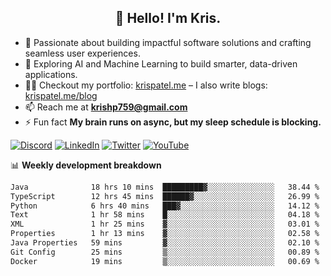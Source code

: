 <h2 align="center">👋 Hello! I'm Kris.</h2>

- 🚀 Passionate about building impactful software solutions and crafting seamless user experiences.<br>
- 🤖 Exploring AI and Machine Learning to build smarter, data-driven applications.<br>
- 👨‍💻 Checkout my portfolio: [krispatel.me](https://krispatel.me) – I also write blogs: [krispatel.me/blog](https://krispatel.me/blog)
- 📫 Reach me at **krishp759@gmail.com**<br>
- ⚡ Fun fact **My brain runs on async, but my sleep schedule is blocking.**

[![Discord](https://img.shields.io/badge/discord-36393e?style=for-the-badge&logo=discord&logoColor=#5865F2)](https://discord.gg/684004012210651146)
[![LinkedIn](https://img.shields.io/badge/linkedin-0072b1?style=for-the-badge&logo=linkedin&logoColor=#0A66C2)](linkedin.com/in/kris-patel-985158250/)
[![Twitter](https://img.shields.io/badge/Twitter-1DA1F2?style=for-the-badge&logo=twitter&logoColor=white)](https://twitter.com/Kris__Logan)
[![YouTube](https://img.shields.io/badge/YouTube-FF0000?style=for-the-badge&logo=youtube&logoColor=white)](https://youtube.com/@krisgenics4404) 

📊 **Weekly development breakdown**
<!--START_SECTION:waka-->

```txt
Java              18 hrs 10 mins  █████████▓░░░░░░░░░░░░░░░   38.44 %
TypeScript        12 hrs 45 mins  ██████▓░░░░░░░░░░░░░░░░░░   26.99 %
Python            6 hrs 40 mins   ███▓░░░░░░░░░░░░░░░░░░░░░   14.12 %
Text              1 hr 58 mins    █░░░░░░░░░░░░░░░░░░░░░░░░   04.18 %
XML               1 hr 25 mins    ▓░░░░░░░░░░░░░░░░░░░░░░░░   03.01 %
Properties        1 hr 13 mins    ▓░░░░░░░░░░░░░░░░░░░░░░░░   02.58 %
Java Properties   59 mins         ▓░░░░░░░░░░░░░░░░░░░░░░░░   02.10 %
Git Config        25 mins         ▒░░░░░░░░░░░░░░░░░░░░░░░░   00.89 %
Docker            19 mins         ▒░░░░░░░░░░░░░░░░░░░░░░░░   00.69 %
```

<!--END_SECTION:waka-->
